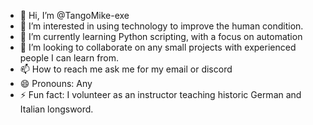 - 👋 Hi, I’m @TangoMike-exe
- 👀 I’m interested in using technology to improve the human condition.
- 🌱 I’m currently learning Python scripting, with a focus on automation
- 💞️ I’m looking to collaborate on any small projects with experienced people I can learn from.
- 📫 How to reach me ask me for my email or discord
- 😄 Pronouns: Any
- ⚡ Fun fact: I volunteer as an instructor teaching historic German and Italian longsword.

<!---
TangoMike-exe/TangoMike-exe is a ✨ special ✨ repository because its `README.md` (this file) appears on your GitHub profile.
You can click the Preview link to take a look at your changes.
--->
